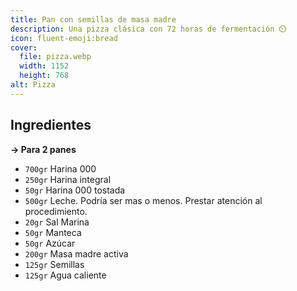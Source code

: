 ```yaml
---
title: Pan con semillas de masa madre
description: Una pizza clásica con 72 horas de fermentación ⏲️
icon: fluent-emoji:bread
cover:
  file: pizza.webp
  width: 1152
  height: 768
alt: Pizza
---
```


## Ingredientes

**→ Para 2 panes**

- `700gr` Harina 000
- `250gr` Harina integral
- `50gr` Harina 000 tostada
- `500gr` Leche. Podría ser mas o menos. Prestar atención al procedimiento.
- `20gr` Sal Marina
- `50gr` Manteca
- `50gr` Azúcar
- `200gr` Masa madre activa
- `125gr` Semillas
- `125gr` Agua caliente
